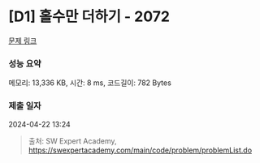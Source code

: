 # [D1] 홀수만 더하기 - 2072 

[문제 링크](https://swexpertacademy.com/main/code/problem/problemDetail.do?contestProbId=AV5QSEhaA5sDFAUq) 

### 성능 요약

메모리: 13,336 KB, 시간: 8 ms, 코드길이: 782 Bytes

### 제출 일자

2024-04-22 13:24



> 출처: SW Expert Academy, https://swexpertacademy.com/main/code/problem/problemList.do